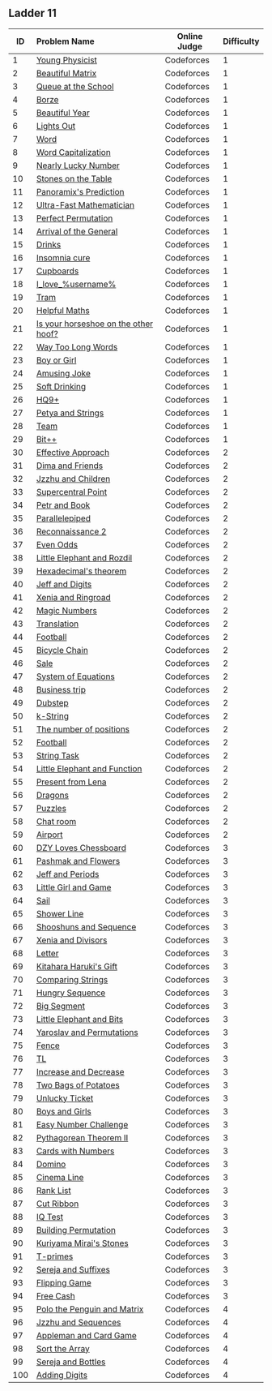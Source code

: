 ## Ladder 11

| ID  | Problem Name | Online Judge | Difficulty |
|---|:---|---|---|
|1|[Young Physicist](young_physicist.cpp)|Codeforces|1|
|2|[Beautiful Matrix](beautiful_matrix.cpp)|Codeforces|1|
|3|[Queue at the School]()|Codeforces|1|
|4|[Borze]()|Codeforces|1|
|5|[Beautiful Year]()|Codeforces|1|
|6|[Lights Out]()|Codeforces|1|
|7|[Word]()|Codeforces|1|
|8|[Word Capitalization]()|Codeforces|1|
|9|[Nearly Lucky Number]()|Codeforces|1|
|10|[Stones on the Table]()|Codeforces|1|
|11|[Panoramix's Prediction]()|Codeforces|1|
|12|[Ultra-Fast Mathematician]()|Codeforces|1|
|13|[Perfect Permutation]()|Codeforces|1|
|14|[Arrival of the General]()|Codeforces|1|
|15|[Drinks]()|Codeforces|1|
|16|[Insomnia cure]()|Codeforces|1|
|17|[Cupboards]()|Codeforces|1|
|18|[I_love_\%username\%]()|Codeforces|1|
|19|[Tram]()|Codeforces|1|
|20|[Helpful Maths]()|Codeforces|1|
|21|[Is your horseshoe on the other hoof?]()|Codeforces|1|
|22|[Way Too Long Words]()|Codeforces|1|
|23|[Boy or Girl]()|Codeforces|1|
|24|[Amusing Joke]()|Codeforces|1|
|25|[Soft Drinking]()|Codeforces|1|
|26|[HQ9+]()|Codeforces|1|
|27|[Petya and Strings]()|Codeforces|1|
|28|[Team]()|Codeforces|1|
|29|[Bit++]()|Codeforces|1|
|30|[Effective Approach]()|Codeforces|2|
|31|[Dima and Friends]()|Codeforces|2|
|32|[Jzzhu and Children]()|Codeforces|2|
|33|[Supercentral Point]()|Codeforces|2|
|34|[Petr and Book]()|Codeforces|2|
|35|[Parallelepiped]()|Codeforces|2|
|36|[Reconnaissance 2]()|Codeforces|2|
|37|[Even Odds]()|Codeforces|2|
|38|[Little Elephant and Rozdil]()|Codeforces|2|
|39|[Hexadecimal's theorem]()|Codeforces|2|
|40|[Jeff and Digits]()|Codeforces|2|
|41|[Xenia and Ringroad]()|Codeforces|2|
|42|[Magic Numbers]()|Codeforces|2|
|43|[Translation]()|Codeforces|2|
|44|[Football]()|Codeforces|2|
|45|[Bicycle Chain]()|Codeforces|2|
|46|[Sale]()|Codeforces|2|
|47|[System of Equations]()|Codeforces|2|
|48|[Business trip]()|Codeforces|2|
|49|[Dubstep]()|Codeforces|2|
|50|[k-String]()|Codeforces|2|
|51|[The number of positions]()|Codeforces|2|
|52|[Football]()|Codeforces|2|
|53|[String Task]()|Codeforces|2|
|54|[Little Elephant and Function]()|Codeforces|2|
|55|[Present from Lena]()|Codeforces|2|
|56|[Dragons]()|Codeforces|2|
|57|[Puzzles]()|Codeforces|2|
|58|[Chat room]()|Codeforces|2|
|59|[Airport]()|Codeforces|2|
|60|[DZY Loves Chessboard]()|Codeforces|3|
|61|[Pashmak and Flowers]()|Codeforces|3|
|62|[Jeff and Periods]()|Codeforces|3|
|63|[Little Girl and Game]()|Codeforces|3|
|64|[Sail]()|Codeforces|3|
|65|[Shower Line]()|Codeforces|3|
|66|[Shooshuns and Sequence ]()|Codeforces|3|
|67|[Xenia and Divisors]()|Codeforces|3|
|68|[Letter]()|Codeforces|3|
|69|[Kitahara Haruki's Gift]()|Codeforces|3|
|70|[Comparing Strings]()|Codeforces|3|
|71|[Hungry Sequence]()|Codeforces|3|
|72|[Big Segment]()|Codeforces|3|
|73|[Little Elephant and Bits]()|Codeforces|3|
|74|[Yaroslav and Permutations]()|Codeforces|3|
|75|[Fence]()|Codeforces|3|
|76|[TL]()|Codeforces|3|
|77|[Increase and Decrease]()|Codeforces|3|
|78|[Two Bags of Potatoes]()|Codeforces|3|
|79|[Unlucky Ticket]()|Codeforces|3|
|80|[Boys and Girls]()|Codeforces|3|
|81|[Easy Number Challenge]()|Codeforces|3|
|82|[Pythagorean Theorem II]()|Codeforces|3|
|83|[Cards with Numbers]()|Codeforces|3|
|84|[Domino]()|Codeforces|3|
|85|[Cinema Line]()|Codeforces|3|
|86|[Rank List]()|Codeforces|3|
|87|[Cut Ribbon]()|Codeforces|3|
|88|[IQ Test]()|Codeforces|3|
|89|[Building Permutation]()|Codeforces|3|
|90|[Kuriyama Mirai's Stones]()|Codeforces|3|
|91|[T-primes]()|Codeforces|3|
|92|[Sereja and Suffixes]()|Codeforces|3|
|93|[Flipping Game]()|Codeforces|3|
|94|[Free Cash]()|Codeforces|3|
|95|[Polo the Penguin and Matrix]()|Codeforces|4|
|96|[Jzzhu and Sequences]()|Codeforces|4|
|97|[Appleman and Card Game]()|Codeforces|4|
|98|[Sort the Array]()|Codeforces|4|
|99|[Sereja and Bottles]()|Codeforces|4|
|100|[Adding Digits]()|Codeforces|4|
